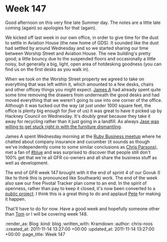 Week 147
========

Good afternoon on this very fine late Summer day.  The notes are a little late coming (again) so apologies for that (again).

We kicked off last week in our own office, in order to give time for the dust to settle in Aviation House (the new home of GDS).  It sounded like the dust had settled by around Wednesday and so we started sharing our time between Worship Street and Aviation House.  The new building's pretty good; a little bouncy due to the suspended floors and occasionally a little noisy, but generally a big, light, open area of hotdesking goodness (you can find us on the first desks as you walk in).

When we took on the Worship Street property we agreed to take on everything that was left within it, which amounted to a few desks, chairs and other officey things you might expect.  [James A](http://interblah.net/) had already spent quite some time removing the drawers from underneath the good desks and had moved everything that we weren't going to use into one corner of the office.  Although it was tucked out the way (at just under 1000 square feet, the office is plenty big enough for *five* of us) it was great to have it picked up by Hackney Council on Wednesday.  It's doubly great because they take it away for recycling rather than it just going in a landfill.  As always [Jase was willing to get stuck right in with the furniture dismantling](http://instagr.am/p/TStvP/).

James A spent Wednesday morning at the [Ruby Business meetup](http://www.meetup.com/Ruby-Business-UK/) where he chatted about company insurance and cucumber (it sounds as though we've independently come to some similar conclusions as [Chris Parsons](http://twitter.com/#!/chrismdp)), met a fan of [#blue](https://hashblue.com/) and was surprised to discover that people still don't 100% get that we're all GFR co-owners and all share the business stuff as well as development.

The end of GFR week 147 brought with it the end of sprint 4 of our Govuk (I like to think this is pronounced like Southwark) work.  The end of the week also saw our free Pivotal Tracker plan come to an end.  In the spirit of openness, rather than pay to keep it closed, it's now been converted to a [public project](https://www.pivotaltracker.com/projects/367813).  I think this is a great thing to do and applaud [Pete](http://twitter.com/#!/yahoo_pete) for making it happen.

That'll have to do for now.  Have a good week and hopefully someone other than [Tom](http://tomafro.net/) or I will be covering week 148.

:render_as: Blog
:kind: blog
:written_with: Kramdown
:author: chris-roos
:created_at: 2011-11-14 13:27:00 +00:00
:updated_at: 2011-11-14 13:27:00 +00:00
:page_title: Week 147